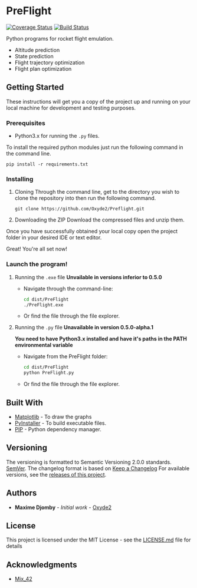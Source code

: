 # PreFlight

[![Coverage Status](https://coveralls.io/repos/github/Oxyde2/Preflight/badge.png?branch=master)](https://coveralls.io/github/Oxyde2/Preflight?branch=master)
[![Build Status](https://travis-ci.com/Oxyde2/Preflight.svg?branch=master)](https://travis-ci.com/Oxyde2/Preflight)

Python programs for rocket flight emulation.
- Altitude prediction
- State prediction
- Flight trajectory optimization
- Flight plan optimization

## Getting Started

These instructions will get you a copy of the project up and running on your local machine for development and testing purposes.

### Prerequisites

- Python3.x for running the `.py` files.

To install the required python modules just run the following command in the command line.

```
pip install -r requirements.txt
```

### Installing

 1. Cloning
    Through the command line, get to the directory you wish to clone the repository into then run the following command.
    ```
    git clone https://github.com/Oxyde2/Preflight.git
    ```

2. Downloading the ZIP
    Download the compressed files and unzip them.

Once you have successfully obtained your local copy open the project folder in your desired IDE or text editor.

Great! You're all set now!

### Launch the program!

1. Running the `.exe` file **Unvailable in versions inferior to 0.5.0**

    - Navigate through the command-line:
      ```bash
      cd dist/PreFlight
      ./PreFlight.exe
      ```
    - Or find the file through the file explorer.

2. Running the `.py` file **Unavailable in version 0.5.0-alpha.1**

    **You need to have Python3.x installed and have it's paths in the PATH environmental variable**

    - Navigate from the PreFlight folder:
      ```bash
      cd dist/PreFlight
      python PreFlight.py
      ```
    - Or find the file through the file explorer.

## Built With

* [Matplotlib](https://matplotlib.org/) - To draw the graphs
* [PyInstaller](https://pyinstaller.readthedocs.io/) - To build executable files.
* [PIP](https://pip.pypa.io/) - Python dependency manager.

## Versioning

The versioning is formatted to Semantic Versioning 2.0.0 standards. [SemVer](https://semver.org/).
The changelog format is based on [Keep a Changelog](https://keepachangelog.com/en/1.0.0/)
For available versions, see the [releases of this project](https://github.com/Oxyde2/Preflight/releases).

## Authors

* **Maxime Djomby** - *Initial work* - [Oxyde2](https://github.com/Oxyde2/)

## License

This project is licensed under the MIT License - see the [LICENSE.md](LICENSE.md) file for details

## Acknowledgments

* [Mix_42](https://github.com/42mix)
